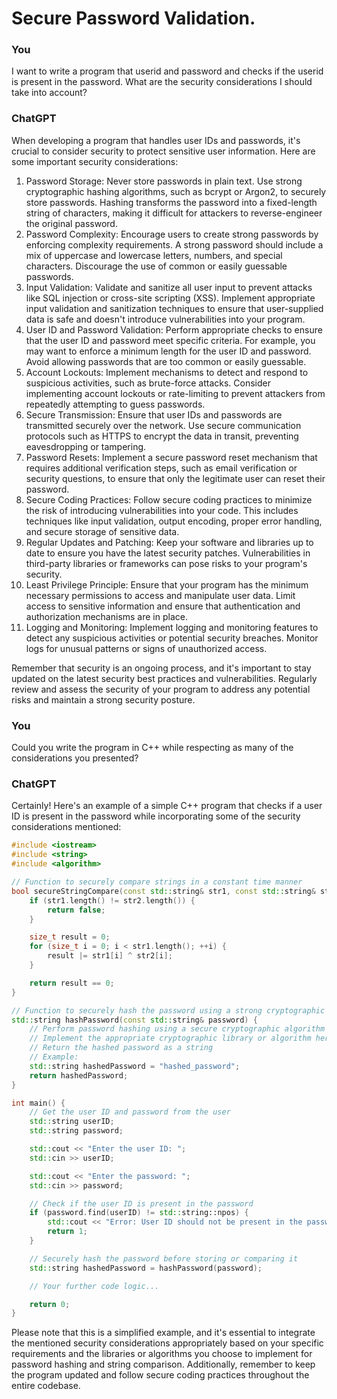 # Secure Password Validation.

### You
I want to write a program that userid and password and checks if the userid is present in the password. What are the security considerations I should take into account? 

### ChatGPT
When developing a program that handles user IDs and passwords, it's crucial to consider security to protect sensitive user information. Here are some important security considerations:

1. Password Storage: Never store passwords in plain text. Use strong cryptographic hashing algorithms, such as bcrypt or Argon2, to securely store passwords. Hashing transforms the password into a fixed-length string of characters, making it difficult for attackers to reverse-engineer the original password.
2. Password Complexity: Encourage users to create strong passwords by enforcing complexity requirements. A strong password should include a mix of uppercase and lowercase letters, numbers, and special characters. Discourage the use of common or easily guessable passwords.
3. Input Validation: Validate and sanitize all user input to prevent attacks like SQL injection or cross-site scripting (XSS). Implement appropriate input validation and sanitization techniques to ensure that user-supplied data is safe and doesn't introduce vulnerabilities into your program.
4. User ID and Password Validation: Perform appropriate checks to ensure that the user ID and password meet specific criteria. For example, you may want to enforce a minimum length for the user ID and password. Avoid allowing passwords that are too common or easily guessable.
5. Account Lockouts: Implement mechanisms to detect and respond to suspicious activities, such as brute-force attacks. Consider implementing account lockouts or rate-limiting to prevent attackers from repeatedly attempting to guess passwords.
6. Secure Transmission: Ensure that user IDs and passwords are transmitted securely over the network. Use secure communication protocols such as HTTPS to encrypt the data in transit, preventing eavesdropping or tampering.
7. Password Resets: Implement a secure password reset mechanism that requires additional verification steps, such as email verification or security questions, to ensure that only the legitimate user can reset their password.
8. Secure Coding Practices: Follow secure coding practices to minimize the risk of introducing vulnerabilities into your code. This includes techniques like input validation, output encoding, proper error handling, and secure storage of sensitive data.
9. Regular Updates and Patching: Keep your software and libraries up to date to ensure you have the latest security patches. Vulnerabilities in third-party libraries or frameworks can pose risks to your program's security.
10. Least Privilege Principle: Ensure that your program has the minimum necessary permissions to access and manipulate user data. Limit access to sensitive information and ensure that authentication and authorization mechanisms are in place.
11. Logging and Monitoring: Implement logging and monitoring features to detect any suspicious activities or potential security breaches. Monitor logs for unusual patterns or signs of unauthorized access.

Remember that security is an ongoing process, and it's important to stay updated on the latest security best practices and vulnerabilities. Regularly review and assess the security of your program to address any potential risks and maintain a strong security posture.

### You
Could you write the program in C++ while respecting as many of the considerations you presented?

### ChatGPT
Certainly! Here's an example of a simple C++ program that checks if a user ID is present in the password while incorporating some of the security considerations mentioned:

```cpp
#include <iostream>
#include <string>
#include <algorithm>

// Function to securely compare strings in a constant time manner
bool secureStringCompare(const std::string& str1, const std::string& str2) {
    if (str1.length() != str2.length()) {
        return false;
    }

    size_t result = 0;
    for (size_t i = 0; i < str1.length(); ++i) {
        result |= str1[i] ^ str2[i];
    }

    return result == 0;
}

// Function to securely hash the password using a strong cryptographic algorithm
std::string hashPassword(const std::string& password) {
    // Perform password hashing using a secure cryptographic algorithm (e.g., bcrypt, Argon2)
    // Implement the appropriate cryptographic library or algorithm here
    // Return the hashed password as a string
    // Example:
    std::string hashedPassword = "hashed_password";
    return hashedPassword;
}

int main() {
    // Get the user ID and password from the user
    std::string userID;
    std::string password;

    std::cout << "Enter the user ID: ";
    std::cin >> userID;

    std::cout << "Enter the password: ";
    std::cin >> password;

    // Check if the user ID is present in the password
    if (password.find(userID) != std::string::npos) {
        std::cout << "Error: User ID should not be present in the password." << std::endl;
        return 1;
    }

    // Securely hash the password before storing or comparing it
    std::string hashedPassword = hashPassword(password);

    // Your further code logic...

    return 0;
}

```

Please note that this is a simplified example, and it's essential to integrate the mentioned security considerations appropriately based on your specific requirements and the libraries or algorithms you choose to implement for password hashing and string comparison. Additionally, remember to keep the program updated and follow secure coding practices throughout the entire codebase.

